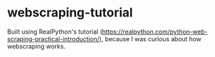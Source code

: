 # webscraping-tutorial
Built using RealPython's tutorial (https://realpython.com/python-web-scraping-practical-introduction/), because I was curious about how webscraping works.